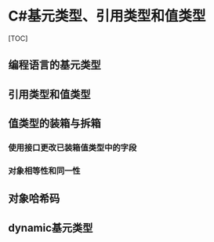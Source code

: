 # C#基元类型、引用类型和值类型

[TOC]

## 编程语言的基元类型

## 引用类型和值类型

## 值类型的装箱与拆箱

### 使用接口更改已装箱值类型中的字段

### 对象相等性和同一性

## 对象哈希码

## dynamic基元类型